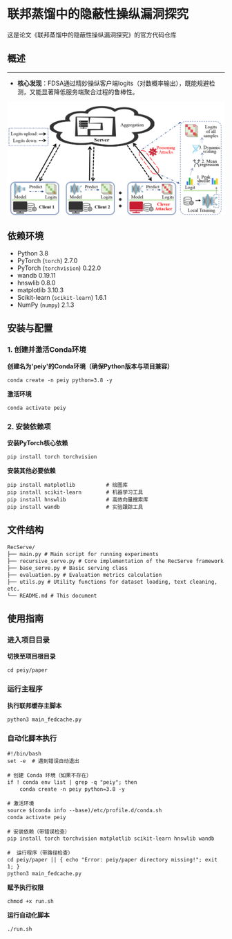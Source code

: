 #  联邦蒸馏中的隐蔽性操纵漏洞探究
这是论文《联邦蒸馏中的隐蔽性操纵漏洞探究》的官方代码仓库
  
## 概述
  
-------------------------  
  
-   **核心发现**：FDSA通过精妙操纵客户端logits（对数概率输出），既能规避检测，又能显著降低服务端聚合过程的鲁棒性。
  
![image-20250526222704042](/Overflow_of_FDSA.png)

## 依赖环境
* Python 3.8  
* PyTorch (`torch`)  2.7.0  
* PyTorch (`torchvision`) 0.22.0
* wandb 0.19.11
* hnswlib 0.8.0
* matplotlib 3.10.3
* Scikit-learn (`scikit-learn`)  1.6.1
* NumPy (`numpy`)  2.1.3

##  安装与配置
### 1.  创建并激活Conda环境
**创建名为'peiy'的Conda环境（确保Python版本与项目兼容）**

```
conda create -n peiy python=3.8 -y
```
**激活环境**
```
conda activate peiy
```

### 2.  安装依赖项
**安装PyTorch核心依赖**
```
pip install torch torchvision
```
**安装其他必要依赖**
```
pip install matplotlib          # 绘图库 
pip install scikit-learn        # 机器学习工具
pip install hnswlib             # 高效向量搜索库
pip install wandb               # 实验跟踪工具
```
## 文件结构
```  
RecServe/  
├── main.py # Main script for running experiments  
├── recursive_serve.py # Core implementation of the RecServe framework  
├── base_serve.py # Basic serving class  
├── evaluation.py # Evaluation metrics calculation  
├── utils.py # Utility functions for dataset loading, text cleaning, etc.  
└── README.md # This document  
```

##  使用指南
### 进入项目目录
**切换至项目根目录**
```
cd peiy/paper
```
### 运行主程序
**执行联邦缓存主脚本**
```
python3 main_fedcache.py
```
### 自动化脚本执行
```
#!/bin/bash  
set -e  # 遇到错误自动退出  
  
# 创建 Conda 环境（如果不存在）  
if ! conda env list | grep -q "peiy"; then  
    conda create -n peiy python=3.8 -y   
    
# 激活环境  
source $(conda info --base)/etc/profile.d/conda.sh  
conda activate peiy  
  
# 安装依赖（带错误检查）  
pip install torch torchvision matplotlib scikit-learn hnswlib wandb  
  
#  运行程序（带路径检查）  
cd peiy/paper || { echo "Error: peiy/paper directory missing!"; exit 1; }  
python3 main_fedcache.py
```
**赋予执行权限**

```
chmod +x run.sh  
```
**运行自动化脚本**

``` 
./run.sh
```

